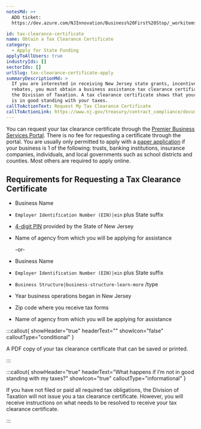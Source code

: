 ```yaml
---
notesMd: >+
  ADO ticket:
  https://dev.azure.com/NJInnovation/Business%20First%20Stop/_workitems/edit/4216

id: tax-clearance-certificate
name: Obtain a Tax Clearance Certificate
category:
  - Apply for State Funding
applyToAllUsers: true
industryIds: []
sectorIds: []
urlSlug: tax-clearance-certificate-apply
summaryDescriptionMd: >
  If you are interested in receiving New Jersey state grants, incentives, and
  rebates, you must obtain a business assistance tax clearance certificate from
  the Division of Taxation. A tax clearance certificate shows that your business
  is in good standing with your taxes.
callToActionText: Request My Tax Clearance Certificate
callToActionLink: https://www.nj.gov/treasury/contract_compliance/documents/pdf/PBS-Introduction-Page.pdf
---
```


You can request your tax clearance certificate through the [Premier Business Services Portal](https://www.nj.gov/treasury/contract_compliance/documents/pdf/PBS-Introduction-Page.pdf). There is no fee for requesting a certificate through the portal. You are usually only permitted to apply with a [paper application](https://www.nj.gov/treasury/taxation/pdf/busasstTaxClear.pdf) if your business is 1 of the following: trusts, banking institutions, insurance companies, individuals, and local governments such as school districts and counties. Most others are required to apply online.

## Requirements for Requesting a Tax Clearance Certificate

- Business Name
- `Employer Identification Number (EIN)|ein` plus State suffix
- [4-digit PIN](https://www.nj.gov/treasury/assets/contact/taxation/contact-pin.shtml) provided by the State of New Jersey
- Name of agency from which you will be applying for assistance

  \-or-

- Business Name
- `Employer Identification Number (EIN)|ein` plus State suffix
- `Business Structure|business-structure-learn-more` /type
- Year business operations began in New Jersey
- Zip code where you receive tax forms
- Name of agency from which you will be applying for assistance

:::callout{ showHeader="true" headerText="" showIcon="false" calloutType="conditional" }

A PDF copy of your tax clearance certificate that can be saved or printed.

:::

:::callout{ showHeader="true" headerText="What happens if I’m not in good standing with my taxes?" showIcon="true" calloutType="informational" }

If you have not filed or paid all required tax obligations, the Division of Taxation will not issue you a tax clearance certificate. However, you will receive instructions on what needs to be resolved to receive your tax clearance certificate.

:::
